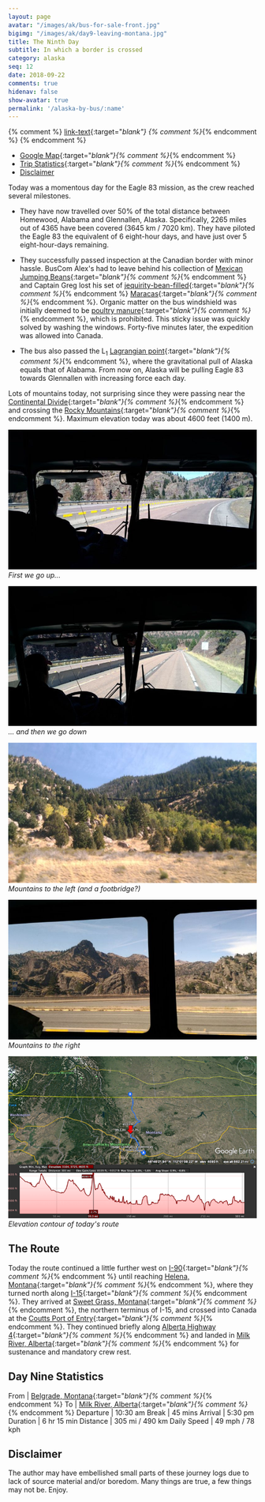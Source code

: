 ```yaml
---
layout: page
avatar: "/images/ak/bus-for-sale-front.jpg"
bigimg: "/images/ak/day9-leaving-montana.jpg"
title: The Ninth Day
subtitle: In which a border is crossed
category: alaska
seq: 12
date: 2018-09-22
comments: true
hidenav: false
show-avatar: true
permalink: '/alaska-by-bus/:name'
---
```


{% comment %}
[link-text](link-url){:target="_blank"}
{% comment %}_{% endcomment %}
{% endcomment %}


* [Google Map](https://drive.google.com/open?id=1QToP1iDFNB0dEk8pjlkAVyIr8ThzeEdh&usp=sharing){:target="_blank"}{% comment %}_{% endcomment %} 
* [Trip Statistics](https://docs.google.com/spreadsheets/d/10dU6wdnTdiuMCkSWJ2yGe1PNjGZWlgYcmZ_RCtjf--8/edit?usp=sharing){:target="_blank"}{% comment %}_{% endcomment %}
* [Disclaimer](#disclaimer)

Today was a momentous day for the Eagle 83 mission, as the crew
reached several milestones.

* They have now travelled over 50% of the total distance between Homewood, Alabama and Glennallen, Alaska. 
Specifically, 2265 miles out of 4365 have been covered (3645 km / 7020 km).
They have piloted the Eagle 83 the equivalent of 6 eight-hour days, and have just over 5 eight-hour-days remaining.

* They successfully passed inspection at the Canadian border with minor hassle.
BusCom Alex's had to leave behind his collection of 
[Mexican Jumping Beans](https://en.wikipedia.org/wiki/Mexican_jumping_bean){:target="_blank"}{% comment %}_{% endcomment %}
and
Captain Greg lost his set of
[jequirity-bean-filled](https://en.wikipedia.org/wiki/Abrus_precatorius){:target="_blank"}{% comment %}_{% endcomment %}
[Maracas](https://en.wikipedia.org/wiki/Maraca){:target="_blank"}{% comment %}_{% endcomment %}.
Organic matter on the bus windshield was initially
deemed to be
[poultry manure](http://www.fftimes.com/news/district/poultry-banned-border){:target="_blank"}{% comment %}_{% endcomment %},
which is prohibited.
This sticky issue was quickly solved by washing the windows.
Forty-five minutes later, the expedition was allowed into Canada.

* The bus also passed the L<sub>1</sub> 
[Lagrangian point](https://en.wikipedia.org/wiki/Lagrangian_point){:target="_blank"}{% comment %}_{% endcomment %},
where the gravitational pull of Alaska equals that of Alabama. From now on,
Alaska will be pulling Eagle 83 towards Glennallen with increasing force each
day.

Lots of mountains today, not surprising since they were passing near the
[Continental Divide](https://en.wikipedia.org/wiki/Continental_Divide_of_the_Americas){:target="_blank"}{% comment %}_{% endcomment %}
and crossing the
[Rocky Mountains](https://en.wikipedia.org/wiki/Rocky_Mountain_Front){:target="_blank"}{% comment %}_{% endcomment %}.
Maximum elevation today was about 4600 feet (1400 m).

![day9-uphill](/images/ak/day9-uphill.jpg)
*First we go up...*

![day9-downhill](/images/ak/day9-downhill.jpg)
*... and then we go down*

![day9-footbridge](/images/ak/day9-footbridge.jpg)
*Mountains to the left (and a footbridge?)*

![day9-mountains](/images/ak/day9-mountains.jpg)
*Mountains to the right*

![day9-elevation](/images/ak/day9-elevation.png)
*Elevation contour of today's route*


## The Route

Today the route continued a little further west on
[I-90](https://en.wikipedia.org/wiki/Interstate_90){:target="_blank"}{% comment %}_{% endcomment %}
until reaching 
[Helena, Montana](https://en.wikipedia.org/wiki/Helena,_Montana){:target="_blank"}{% comment %}_{% endcomment %},
where they turned north along
[I-15](https://en.wikipedia.org/wiki/Interstate_15){:target="_blank"}{% comment %}_{% endcomment %}.
They arrived at 
[Sweet Grass, Montana](https://en.wikipedia.org/wiki/Sweet_Grass,_Montana){:target="_blank"}{% comment %}_{% endcomment %},
the northern terminus of I-15, and crossed into Canada at the
[Coutts Port of Entry](https://en.wikipedia.org/wiki/Coutts,_Alberta){:target="_blank"}{% comment %}_{% endcomment %}.
They continued briefly along
[Alberta Highway 4](https://en.wikipedia.org/wiki/Alberta_Highway_4){:target="_blank"}{% comment %}_{% endcomment %}
and landed in
[Milk River, Alberta](https://en.wikipedia.org/wiki/Milk_River,_Alberta){:target="_blank"}{% comment %}_{% endcomment %}
for sustenance and mandatory crew rest.

## Day Nine Statistics

From | [Belgrade, Montana](https://en.wikipedia.org/wiki/Belgrade,_Montana){:target="_blank"}{% comment %}_{% endcomment %}
To | [Milk River, Alberta](https://en.wikipedia.org/wiki/Milk_River,_Alberta){:target="_blank"}{% comment %}_{% endcomment %}
Departure | 10:30 am 
Break | 45 mins 
Arrival | 5:30 pm 
Duration | 6 hr 15 min
Distance | 305 mi / 490 km
Daily Speed | 49 mph / 78 kph

## Disclaimer

The author may have embellished small parts of these journey logs
due to lack of source material and/or boredom. Many things are true, 
a few things may not be. Enjoy.
